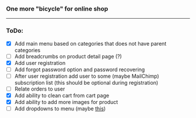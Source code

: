 ### One more "bicycle" for online shop
___
### ToDo:
- [x] Add main menu based on categories that does not have parent categories
- [ ] Add breadcrumbs on product detail page (?)
- [x] Add user registration
- [ ] Add forgot password option and password recovering
- [ ] After user registration add user to some (maybe MailChimp) subscription list (this should be optional during registration)
- [ ] Relate orders to user
- [x] Add ability to clean cart from cart page
- [x] Add ability to add more images for product
- [ ] Add dropdowns to menu (maybe [this](https://codepen.io/philhoyt/pen/ujHzd)) 
